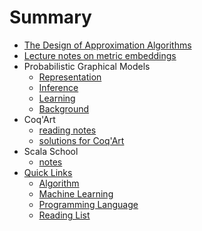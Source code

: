 # Summary
* [The Design of Approximation Algorithms](Algo/DAA.md)
* [Lecture notes on metric embeddings](Algo/metric_embedding.md)
* Probabilistic Graphical Models
  * [Representation](ML/PGM_1_Representation.md)
  * [Inference](ML/PGM_2_Inference.md)
  * [Learning](ML/PGM_3_Learning.md)
  * [Background](ML/PGM_A_Background.md)
* Coq'Art
  * [reading notes](PL/Coq/coq_art_note.md)
  * [solutions for Coq'Art](PL/Coq/coq_art_exercise.md)
* Scala School
  * [notes](PL/Scala/scala_school.md)
* [Quick Links](Library/README.md)
  * [Algorithm](Library/Algo.md)
  * [Machine Learning](Library/ML.md)
  * [Programming Language](Libray/PL.md)
  * [Reading List](Library/readinglist.md)
